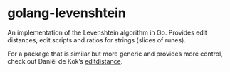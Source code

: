 golang-levenshtein
==================

An implementation of the Levenshtein algorithm in Go. Provides edit distances,
edit scripts and ratios for strings (slices of runes).

For a package that is similar but more generic and provides more control,
check out Daniël de Kok’s
[editdistance](https://github.com/danieldk/editdistance).
